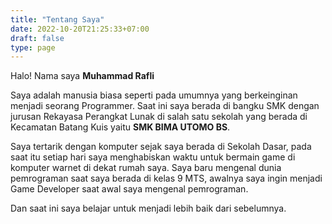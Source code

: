 ```yaml
---
title: "Tentang Saya"
date: 2022-10-20T21:25:33+07:00
draft: false
type: page
---
```



 Halo! Nama saya **Muhammad Rafli**
 
 Saya adalah manusia biasa seperti pada umumnya yang berkeinginan menjadi seorang Programmer.
 Saat ini saya berada di bangku SMK dengan jurusan Rekayasa Perangkat Lunak di salah satu sekolah yang berada di Kecamatan Batang Kuis yaitu **SMK BIMA UTOMO BS**.

 Saya tertarik dengan komputer sejak saya berada di Sekolah Dasar, pada saat itu setiap hari saya menghabiskan waktu untuk bermain game di komputer warnet di dekat rumah saya. Saya baru mengenal dunia pemrograman saat saya berada di kelas 9 MTS, awalnya saya ingin menjadi Game Developer saat awal saya mengenal pemrograman.

 Dan saat ini saya belajar untuk menjadi lebih baik dari sebelumnya.